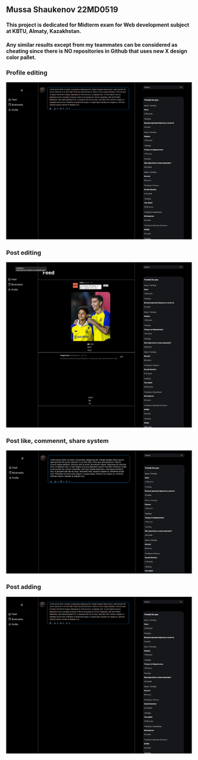 ## Mussa Shaukenov 22MD0519

#### This project is dedicated for Midterm exam for Web development subject at KBTU, Almaty, Kazakhstan.
#### Any similar results except from my teammates can be considered as cheating since there is NO repositories in Github that uses new X design color pallet.


### Profile editing
![Alt text](screenshots/post-add.png)

### Post editing
![Alt text](screenshots/post-edit.png)

### Post like, commennt, share system
![Alt text](screenshots/post-like.png)

### Post adding
![Alt text](screenshots/post-add.png)

